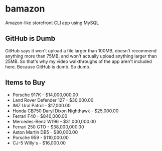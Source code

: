 # bamazon
Amazon-like storefront CLI app using MySQL

## GitHub is Dumb
GitHub says it won't upload a file larger than 100MB, doesn't recommend anything more than 75MB, and won't actually upload anything larger than 25MB. So that's why my video walkthroughs of the app aren't included here. Because GitHub is dumb. So dumb.

## Items to Buy
* Porsche 917K - $14,000,000.00
* Land Rover Defender 127 - $30,000.00
* IMZ Ural Patrol - $17,000.00
* Honda CB750 Daryl Dixon Nighthawk - $25,000.00
* Ferrari F40 - $840,000.00
* Mercedes-Benz W196 - $31,000,000.00
* Ferrari 250 GTO - $38,000,000.00
* Aston Martin DB5 - $80,000.00
* Porsche 959 - $110,000.00
* CJ-5 Willy's - $16,000.00
